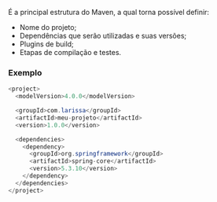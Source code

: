 
É a principal estrutura do Maven, a qual torna possível definir:

- Nome do projeto;
- Dependências que serão utilizadas e suas versões;
- Plugins de build;
- Etapas de compilação e testes.

### Exemplo

```java
<project>
  <modelVersion>4.0.0</modelVersion>

  <groupId>com.larissa</groupId>
  <artifactId>meu-projeto</artifactId>
  <version>1.0.0</version>

  <dependencies>
    <dependency>
      <groupId>org.springframework</groupId>
      <artifactId>spring-core</artifactId>
      <version>5.3.10</version>
    </dependency>
  </dependencies>
</project>
```
